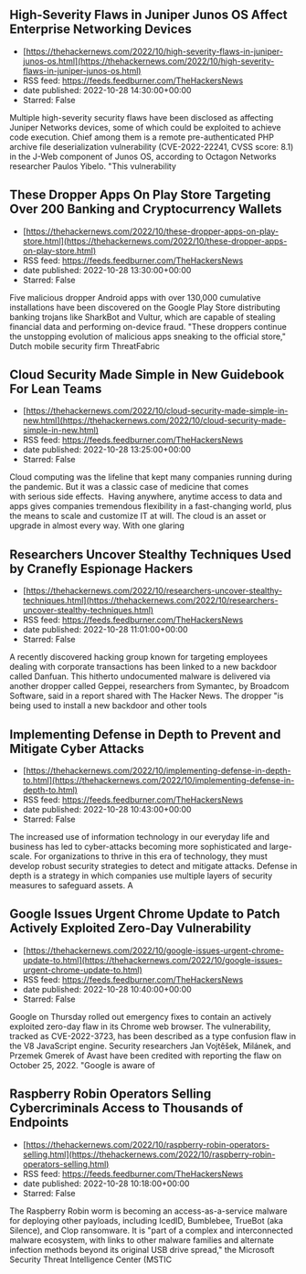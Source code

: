 ## High-Severity Flaws in Juniper Junos OS Affect Enterprise Networking Devices
 - [https://thehackernews.com/2022/10/high-severity-flaws-in-juniper-junos-os.html](https://thehackernews.com/2022/10/high-severity-flaws-in-juniper-junos-os.html)
 - RSS feed: https://feeds.feedburner.com/TheHackersNews
 - date published: 2022-10-28 14:30:00+00:00
 - Starred: False

Multiple high-severity security flaws have been disclosed as affecting Juniper Networks devices, some of which could be exploited to achieve code execution.
Chief among them is a remote pre-authenticated PHP archive file deserialization vulnerability (CVE-2022-22241, CVSS score: 8.1) in the J-Web component of Junos OS, according to Octagon Networks researcher Paulos Yibelo.
"This vulnerability

## These Dropper Apps On Play Store Targeting Over 200 Banking and Cryptocurrency Wallets
 - [https://thehackernews.com/2022/10/these-dropper-apps-on-play-store.html](https://thehackernews.com/2022/10/these-dropper-apps-on-play-store.html)
 - RSS feed: https://feeds.feedburner.com/TheHackersNews
 - date published: 2022-10-28 13:30:00+00:00
 - Starred: False

Five malicious dropper Android apps with over 130,000 cumulative installations have been discovered on the Google Play Store distributing banking trojans like SharkBot and Vultur, which are capable of stealing financial data and performing on-device fraud.
"These droppers continue the unstopping evolution of malicious apps sneaking to the official store," Dutch mobile security firm ThreatFabric

## Cloud Security Made Simple in New Guidebook For Lean Teams
 - [https://thehackernews.com/2022/10/cloud-security-made-simple-in-new.html](https://thehackernews.com/2022/10/cloud-security-made-simple-in-new.html)
 - RSS feed: https://feeds.feedburner.com/TheHackersNews
 - date published: 2022-10-28 13:25:00+00:00
 - Starred: False

Cloud computing was the lifeline that kept many companies running during the pandemic. But it was a classic case of medicine that comes with serious side effects. 
Having anywhere, anytime access to data and apps gives companies tremendous flexibility in a fast-changing world, plus the means to scale and customize IT at will. The cloud is an asset or upgrade in almost every way.
With one glaring

## Researchers Uncover Stealthy Techniques Used by Cranefly Espionage Hackers
 - [https://thehackernews.com/2022/10/researchers-uncover-stealthy-techniques.html](https://thehackernews.com/2022/10/researchers-uncover-stealthy-techniques.html)
 - RSS feed: https://feeds.feedburner.com/TheHackersNews
 - date published: 2022-10-28 11:01:00+00:00
 - Starred: False

A recently discovered hacking group known for targeting employees dealing with corporate transactions has been linked to a new backdoor called Danfuan.
This hitherto undocumented malware is delivered via another dropper called Geppei, researchers from Symantec, by Broadcom Software, said in a report shared with The Hacker News.
The dropper "is being used to install a new backdoor and other tools

## Implementing Defense in Depth to Prevent and Mitigate Cyber Attacks
 - [https://thehackernews.com/2022/10/implementing-defense-in-depth-to.html](https://thehackernews.com/2022/10/implementing-defense-in-depth-to.html)
 - RSS feed: https://feeds.feedburner.com/TheHackersNews
 - date published: 2022-10-28 10:43:00+00:00
 - Starred: False

The increased use of information technology in our everyday life and business has led to cyber-attacks becoming more sophisticated and large-scale. For organizations to thrive in this era of technology, they must develop robust security strategies to detect and mitigate attacks. Defense in depth is a strategy in which companies use multiple layers of security measures to safeguard assets. A

## Google Issues Urgent Chrome Update to Patch Actively Exploited Zero-Day Vulnerability
 - [https://thehackernews.com/2022/10/google-issues-urgent-chrome-update-to.html](https://thehackernews.com/2022/10/google-issues-urgent-chrome-update-to.html)
 - RSS feed: https://feeds.feedburner.com/TheHackersNews
 - date published: 2022-10-28 10:40:00+00:00
 - Starred: False

Google on Thursday rolled out emergency fixes to contain an actively exploited zero-day flaw in its Chrome web browser.
The vulnerability, tracked as CVE-2022-3723, has been described as a type confusion flaw in the V8 JavaScript engine.
Security researchers Jan Vojtěšek, Milánek, and Przemek Gmerek of Avast have been credited with reporting the flaw on October 25, 2022.
"Google is aware of

## Raspberry Robin Operators Selling Cybercriminals Access to Thousands of Endpoints
 - [https://thehackernews.com/2022/10/raspberry-robin-operators-selling.html](https://thehackernews.com/2022/10/raspberry-robin-operators-selling.html)
 - RSS feed: https://feeds.feedburner.com/TheHackersNews
 - date published: 2022-10-28 10:18:00+00:00
 - Starred: False

The Raspberry Robin worm is becoming an access-as-a-service malware for deploying other payloads, including IcedID, Bumblebee, TrueBot (aka Silence), and Clop ransomware.
It is "part of a complex and interconnected malware ecosystem, with links to other malware families and alternate infection methods beyond its original USB drive spread," the Microsoft Security Threat Intelligence Center (MSTIC
